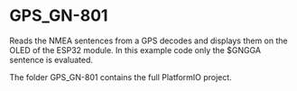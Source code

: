# GPS_GN-801
Reads the NMEA sentences from a GPS decodes and displays them
on the OLED of the ESP32 module.
In this example code only the $GNGGA sentence is evaluated.

The folder GPS_GN-801 contains the full PlatformIO project.
